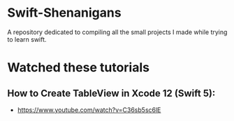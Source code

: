 # Swift-Shenanigans
A repository dedicated to compiling all the small projects I made while trying to learn swift.

# Watched these tutorials

## How to Create TableView in Xcode 12 (Swift 5): 
* https://www.youtube.com/watch?v=C36sb5sc6lE
